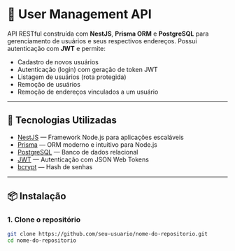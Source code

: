 # 📘 User Management API

API RESTful construída com **NestJS**, **Prisma ORM** e **PostgreSQL** para gerenciamento de usuários e seus respectivos endereços. Possui autenticação com **JWT** e permite:

- Cadastro de novos usuários
- Autenticação (login) com geração de token JWT
- Listagem de usuários (rota protegida)
- Remoção de usuários
- Remoção de endereços vinculados a um usuário

---

## 🚀 Tecnologias Utilizadas

- [NestJS](https://nestjs.com/) — Framework Node.js para aplicações escaláveis
- [Prisma](https://www.prisma.io/) — ORM moderno e intuitivo para Node.js
- [PostgreSQL](https://www.postgresql.org/) — Banco de dados relacional
- [JWT](https://jwt.io/) — Autenticação com JSON Web Tokens
- [bcrypt](https://github.com/kelektiv/node.bcrypt.js) — Hash de senhas

---

## 📦 Instalação

### 1. Clone o repositório

```bash
git clone https://github.com/seu-usuario/nome-do-repositorio.git
cd nome-do-repositorio

